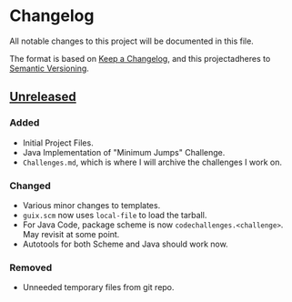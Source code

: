 # Changelog
All notable changes to this project will be documented in this file.

The format is based on [Keep a Changelog](https://keepachangelog.com/en/1.0.0/),
and this projectadheres to [Semantic
Versioning](https://semver.org/spec/v2.0.0.html).

## [Unreleased]
### Added
- Initial Project Files.
- Java Implementation of "Minimum Jumps" Challenge.
- `Challenges.md`, which is where I will archive the challenges I work on.

### Changed
- Various minor changes to templates.
- `guix.scm` now uses `local-file` to load the tarball.
- For Java Code, package scheme is now `codechallenges.<challenge>`. May revisit
  at some point.
- Autotools for both Scheme and Java should work now.

### Removed
- Unneeded temporary files from git repo.

[Unreleased]: https://github.com/yewscion/codechallenge-solutions/commit/trunk

<!-- Local Variables: -->
<!-- mode: markdown -->
<!-- coding: utf-8-unix -->
<!-- End: -->

